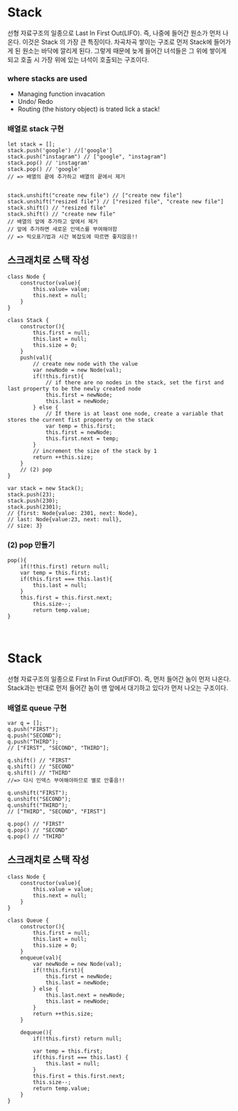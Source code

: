 Stack
=============
선형 자료구조의 일종으로 Last In First Out(LIFO). 즉, 나중에 들어간 원소가 먼저 나온다. 이것은 Stack 의 가장 큰 특징이다. 차곡차곡 쌓이는 구조로 먼저 Stack에 들어가게 된 원소는 바닥에 깔리게 된다. 그렇게 때문에 늦게 들어간 녀석들은 그 위에 쌓이게 되고 호출 시 가장 위에 있는 녀석이 호출되는 구조이다.

### where stacks are used
- Managing function invacation
- Undo/ Redo
- Routing (the history object) is trated lick a stack!

### 배열로 **stack** 구현
```JS
let stack = [];
stack.push('google') //['google']
stack.push("instagram") // ["google", "instagram"]
stack.pop() // 'instagram'
stack.pop() // 'google'
// => 배열의 끝에 추가하고 배열의 끝에서 제거


stack.unshift("create new file") // ["create new file"]
stack.unshift("resized file") // ["resized file", "create new file"]
stack.shift() // "resized file"
stack.shift() // "create new file"
// 배열의 앞에 추가하고 앞에서 제거   
// 앞에 추가하면 새로운 인덱스를 부여해야함
// => 빅오표기법과 시간 복잡도에 따르면 좋지않음!!
```
## 스크래치로 스택 작성  
```JS
class Node {
    constructor(value){
        this.value= value;
        this.next = null;
    }
}

class Stack {
    constructor(){
        this.first = null;
        this.last = null;
        this.size = 0;
    }
    push(val){
        // create new node with the value
        var newNode = new Node(val);
        if(!this.first){
            // if there are no nodes in the stack, set the first and last property to be the newly created node
            this.first = newNode;
            this.last = newNode;
        } else {
            // If there is at least one node, create a variable that stores the current fist propoerty on the stack
            var temp = this.first;
            this.first = newNode;
            this.first.next = temp;
        }
        // increment the size of the stack by 1
        return ++this.size;
    }
    // (2) pop
}

var stack = new Stack();
stack.push(23);
stack.push(230);
stack.push(2301);
// {first: Node{value: 2301, next: Node},
// last: Node{value:23, next: null},
// size: 3}

```
### (2) pop 만들기
```JS
pop(){
    if(!this.first) return null;
    var temp = this.first;
    if(this.first === this.last){
        this.last = null;
    }
    this.first = this.first.next;
        this.size--;
        return temp.value;
}

```

<br />

Stack
=============
선형 자료구조의 일종으로 First In First Out(FIFO). 즉, 먼저 들어간 놈이 먼저 나온다. Stack과는 반대로 먼저 들어간 놈이 맨 앞에서 대기하고 있다가 먼저 나오는 구조이다.

### 배열로 **queue** 구현
```JS
var q = [];
q.push("FIRST");
q.push("SECOND");
q.push("THIRD");
// ["FIRST", "SECOND", "THIRD"];

q.shift() // "FIRST"
q.shift() // "SECOND"
q.shift() // "THIRD"
//=> 다시 인덱스 부여해야하므로 별로 안좋음!!

q.unshift("FIRST");
q.unshift("SECOND");
q.unshift("THIRD");
// ["THIRD", "SECOND", "FIRST"]

q.pop() // "FIRST"
q.pop() // "SECOND"
q.pop() // "THIRD"
```

## 스크래치로 스택 작성  
```JS
class Node {
    constructor(value){
        this.value = value;
        this.next = null;
    }
}

class Queue {
    constructor(){
        this.first = null;
        this.last = null;
        this.size = 0;
    }
    enqueue(val){
        var newNode = new Node(val);
        if(!this.first){
            this.first = newNode;
            this.last = newNode;
        } else {
            this.last.next = newNode;
            this.last = newNode;
        }
        return ++this.size;
    }

    dequeue(){
        if(!this.first) return null;

        var temp = this.first;
        if(this.first === this.last) {
            this.last = null;
        }
        this.first = this.first.next;
        this.size--;
        return temp.value;
    }
}
```